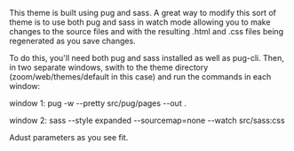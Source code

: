 
This theme is built using pug and sass.  A great way to modify
this sort of theme is to use both pug and sass in watch mode
allowing you to make changes to the source files and with the
resulting .html and .css files being regenerated as you save
changes.

To do this, you'll need both pug and sass installed as well as
pug-cli.  Then, in two separate windows, swith to the theme
directory (zoom/web/themes/default in this case) and run the
commands in each window:

window 1:
  pug -w --pretty src/pug/pages --out .
  
window 2:
   sass  --style expanded --sourcemap=none --watch src/sass:css

Adust parameters as you see fit.
